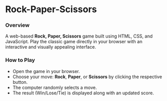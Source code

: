 # Rock-Paper-Scissors

### Overview
A web-based **Rock, Paper, Scissors** game built using HTML, CSS, and JavaScript. Play the classic game directly in your browser with an interactive and visually appealing interface.

### How to Play
- Open the game in your browser.
- Choose your move: **Rock**, **Paper**, or **Scissors** by clicking the respective button.
- The computer randomly selects a move.
- The result (Win/Lose/Tie) is displayed along with an updated score.
